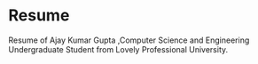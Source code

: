 # Resume
Resume of Ajay Kumar Gupta ,Computer Science and Engineering Undergraduate Student from Lovely Professional University.






